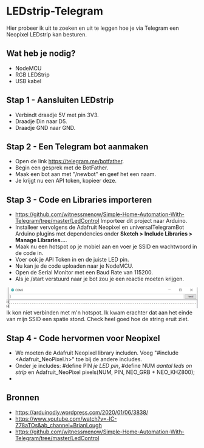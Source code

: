 # LEDstrip-Telegram
Hier probeer ik uit te zoeken en uit te leggen hoe je via Telegram een Neopixel LEDstrip kan besturen.

## Wat heb je nodig?
* NodeMCU
* RGB LEDStrip
* USB kabel

## Stap 1 - Aansluiten LEDstrip
- Verbindt draadje 5V met pin 3V3.
- Draadje Din naar D5.
- Draadje GND naar GND.

## Stap 2 - Een Telegram bot aanmaken
- Open de link https://telegram.me/botfather.
- Begin een gesprek met de BotFather.
- Maak een bot aan met "/newbot" en geef het een naam.
- Je krijgt nu een API token, kopieer deze.

## Stap 3 - Code en Libraries importeren
- https://github.com/witnessmenow/Simple-Home-Automation-With-Telegram/tree/master/LedControl Importeer dit project naar Arduino.
- Installeer vervolgens de Adafruit Neopixel en universalTelegramBot Arduino plugins met dependencies onder **Sketch > Include Libraries > Manage Libraries...**.
- Maak nu een hotspot op je mobiel aan en voer je SSID en wachtwoord in de code in.
- Voer ook je API Token in en de juiste LED pin.
- Nu kan je de code uploaden naar je NodeMCU.
- Open de Serial Monitor met een Baud Rate van 115200.
- Als je /start verstuurd naar je bot zou je een reactie moeten krijgen.

![](searching.jpg)
Ik kon niet verbinden met m'n hotspot. Ik kwam erachter dat aan het einde van mijn SSID een spatie stond. Check heel goed hoe de string eruit ziet.

## Stap 4 - Code hervormen voor Neopixel
- We moeten de Adafruit Neopixel library includen. Voeg "#include <Adafruit_NeoPixel.h>" toe bij de andere includes.
- Onder je includes: #define PIN *je LED pin*, #define NUM *aantal leds on strip* en Adafruit_NeoPixel pixels(NUM, PIN, NEO_GRB + NEO_KHZ800);
- 

## Bronnen
- https://arduinodiy.wordpress.com/2020/01/06/3838/
- https://www.youtube.com/watch?v=-IC-Z78aTOs&ab_channel=BrianLough
- https://github.com/witnessmenow/Simple-Home-Automation-With-Telegram/tree/master/LedControl
